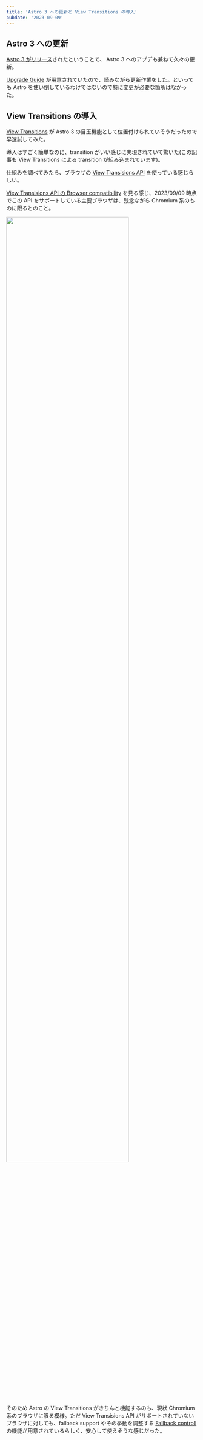 ```yaml
---
title: 'Astro 3 への更新と View Transitions の導入'
pubdate: '2023-09-09'
---
```


## Astro 3 への更新

[Astro 3 がリリース](https://astro.build/blog/astro-3/)されたということで、 Astro 3 へのアプデも兼ねて久々の更新。

[Upgrade Guide](https://docs.astro.build/en/guides/upgrade-to/v3/) が用意されていたので、読みながら更新作業をした。といっても Astro を使い倒しているわけではないので特に変更が必要な箇所はなかった。

## View Transitions の導入

[View Transitions](https://docs.astro.build/en/guides/view-transitions/) が Astro 3 の目玉機能として位置付けられていそうだったので早速試してみた。

導入はすごく簡単なのに、transition がいい感じに実現されていて驚いた(この記事も View Transitions による transition が組み込まれています)。

仕組みを調べてみたら、ブラウザの [View Transisions API](https://developer.chrome.com/docs/web-platform/view-transitions/) を使っている感じらしい。

[View Transisions API の Browser compatibility](https://developer.mozilla.org/en-US/docs/Web/API/View_Transitions_API#browser_compatibility) を見る感じ、2023/09/09 時点でこの API をサポートしている主要ブラウザは、残念ながら Chromium 系のものに限るとのこと。

<img src="https://pbs.twimg.com/media/F5j-1b8bMAAtvlZ?format=png&name=900x900" width=80%>

そのため Astro の View Transitions がきちんと機能するのも、現状 Chromium 系のブラウザに限る模様。ただ View Transisions API がサポートされていないブラウザに対しても、fallback support やその挙動を調整する [Fallback controll](https://docs.astro.build/en/guides/view-transitions/#fallback-control) の機能が用意されているらしく、安心して使えそうな感じだった。
